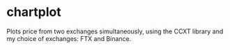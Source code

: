 # chartplot
Plots price from two exchanges simultaneously, using the CCXT library and my choice of exchanges: FTX and Binance.
